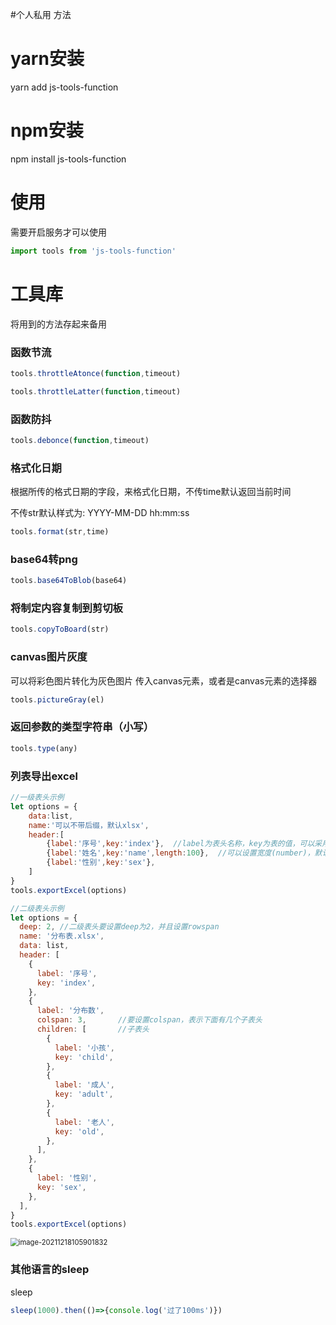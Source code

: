 #个人私用 方法

# yarn安装

yarn add js-tools-function

# npm安装

npm install js-tools-function



# 使用

需要开启服务才可以使用

```javascript
import tools from 'js-tools-function'
```



# 工具库

将用到的方法存起来备用

### 函数节流

```javascript
tools.throttleAtonce(function,timeout)
```

```javascript
tools.throttleLatter(function,timeout)
```

### 函数防抖

```javascript
tools.debonce(function,timeout)
```

### 格式化日期

根据所传的格式日期的字段，来格式化日期，不传time默认返回当前时间

不传str默认样式为:  YYYY-MM-DD hh:mm:ss

```javascript
tools.format(str,time)
```

### base64转png

```javascript
tools.base64ToBlob(base64)
```

### 将制定内容复制到剪切板

```javascript
tools.copyToBoard(str)
```

### canvas图片灰度

可以将彩色图片转化为灰色图片
传入canvas元素，或者是canvas元素的选择器

```javascript
tools.pictureGray(el)
```

### 返回参数的类型字符串（小写）

```javascript
tools.type(any)
```

### 列表导出excel

```javascript
//一级表头示例
let options = {
    data:list,
    name:'可以不带后缀，默认xlsx',
    header:[
        {label:'序号',key:'index'},  //label为表头名称，key为表的值，可以采用a.b.c的方式(a必须是list中对象的属性)
        {label:'姓名',key:'name',length:100},  //可以设置宽度(number)，默认渲染为100px
        {label:'性别',key:'sex'},
    ]
}
tools.exportExcel(options)
```

```javascript
//二级表头示例
let options = {
  deep: 2, //二级表头要设置deep为2，并且设置rowspan
  name: '分布表.xlsx',
  data: list,
  header: [
    {
      label: '序号',
      key: 'index',
    },
    {
      label: '分布数',
      colspan: 3, 		//要设置colspan，表示下面有几个子表头
      children: [		//子表头 
        {
          label: '小孩',
          key: 'child',
        },
        {
          label: '成人',
          key: 'adult',
        },
        {
          label: '老人',
          key: 'old',
        },
      ],
    },
    {
      label: '性别',
      key: 'sex',
    },
  ],
}
tools.exportExcel(options)
```

<img src="C:\Users\10334\AppData\Roaming\Typora\typora-user-images\image-20211218105901832.png" alt="image-20211218105901832" style="zoom: 80%;" />



### 其他语言的sleep
sleep
```javascript
sleep(1000).then(()=>{console.log('过了100ms')})
```



